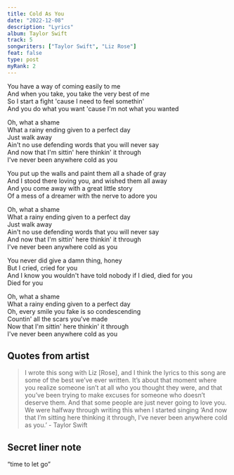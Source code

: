 ```yaml
---
title: Cold As You
date: "2022-12-08"
description: "Lyrics"
album: Taylor Swift
track: 5
songwriters: ["Taylor Swift", "Liz Rose"]
feat: false
type: post
myRank: 2
---
```


<p className="verse-one">
You have a way of coming easily to me <br />
And when you take, you take the very best of me <br />
So I start a fight 'cause I need to feel somethin' <br />
And you do what you want 'cause I'm not what you wanted <br />
</p>
<p className="chorus">
Oh, what a shame <br />
What a rainy ending given to a perfect day <br />
Just walk away <br />
Ain't no use defending words that you will never say <br />
And now that I'm sittin' here thinkin' it through <br />
I've never been anywhere cold as you <br />
</p>
<p className="verse-two">
You put up the walls and paint them all a shade of gray <br />
And I stood there loving you, and wished them all away <br />
And you come away with a great little story <br />
Of a mess of a dreamer with the nerve to adore you <br />
</p>
<p className="chorus">
Oh, what a shame <br />
What a rainy ending given to a perfect day <br />
Just walk away <br />
Ain't no use defending words that you will never say <br />
And now that I'm sittin' here thinkin' it through <br />
I've never been anywhere cold as you <br />
</p>
<p className="bridge">
You never did give a damn thing, honey <br />
But I cried, cried for you <br />
And I know you wouldn't have told nobody if I died, died for you <br />
Died for you <br />
</p>
<p className="chorus">
Oh, what a shame <br />
What a rainy ending given to a perfect day <br />
Oh, every smile you fake is so condescending <br />
Countin' all the scars you've made <br />
Now that I'm sittin' here thinkin' it through <br />
I've never been anywhere cold as you <br />
</p>

## Quotes from artist

<blockquote>
I wrote this song with Liz [Rose], and I think the lyrics to this song are some of the best we’ve ever written. It’s about that moment where you realize someone isn’t at all who you thought they were, and that you’ve been trying to make excuses for someone who doesn’t deserve them. And that some people are just never going to love you. We were halfway through writing this when I started singing ‘And now that I’m sitting here thinking it through, I’ve never been anywhere cold as you.’ - Taylor Swift
</blockquote>

## Secret liner note

“time to let go”
